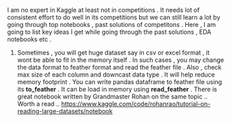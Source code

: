 I am no expert in Kaggle at least not in competitions . 
It needs lot of consistent effort to do well in its competitions but we can still learn a lot by going through top notebooks , past solutions of 
competitons . Here , I am going to list key ideas I get while going through the past solutions , EDA notebooks etc . 

1. Sometimes , you will get huge dataset say in csv or excel format , it wont be able to fit in the memory itself . 
In such cases , you may change the data format to feather format and read the feather file . 
Also , check max size of each column and downcast data type . It will help reduce memory footprint . 
You can write pandas dataframe to feather file using its **to_feather** . It can be load in memory using **read_feather** .
There is great notebook written by Grandmaster Rohan on the same topic .. Worth a read ..
https://www.kaggle.com/code/rohanrao/tutorial-on-reading-large-datasets/notebook

